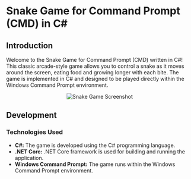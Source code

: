 # Snake Game for Command Prompt (CMD) in C#

## Introduction

Welcome to the Snake Game for Command Prompt (CMD) written in C#! This classic arcade-style game allows you to control a snake as it moves around the screen, eating food and growing longer with each bite. The game is implemented in C# and designed to be played directly within the Windows Command Prompt environment.

<p align="center">
  <img src="https://i.ibb.co/2hPJwmm/360-F-711950540-17-IHHEPz3b-W00kxb3o-BAm2x63-Xwqb-AAt.webp" alt="Snake Game Screenshot">
</p>

## Development

### Technologies Used

- **C#:** The game is developed using the C# programming language.
- **.NET Core:** .NET Core framework is used for building and running the application.
- **Windows Command Prompt:** The game runs within the Windows Command Prompt environment.

